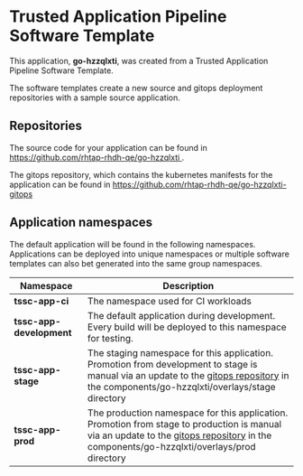 # Trusted Application Pipeline Software Template

This application, **go-hzzqlxti**, was created from a Trusted Application Pipeline Software Template.

The software templates create a new source and gitops deployment repositories with a sample source application. 

## Repositories

The source code for your application can be found in [https://github.com/rhtap-rhdh-qe/go-hzzqlxti ](https://github.com/rhtap-rhdh-qe/go-hzzqlxti ).
 
The gitops repository, which contains the kubernetes manifests for the application can be found in 
[https://github.com/rhtap-rhdh-qe/go-hzzqlxti-gitops ](https://github.com/rhtap-rhdh-qe/go-hzzqlxti-gitops ) 

## Application namespaces 

The default application will be found in the following namespaces. Applications can be deployed into unique namespaces or multiple software templates can also bet generated into the same group namespaces.  

|  Namespace   |  Description   |  
| -------- | -------- |
| **tssc-app-ci** | The namespace used for CI workloads |
| **tssc-app-development** | The default application during development. Every build will be deployed to this namespace for testing. |
| **tssc-app-stage** | The staging namespace for this application. Promotion from development to stage is manual via an update to the [gitops repository](https://github.com/rhtap-rhdh-qe/go-hzzqlxti-gitops ) in the components/go-hzzqlxti/overlays/stage directory |
| **tssc-app-prod** | The production namespace for this application. Promotion from stage to production is manual via an update to the [gitops repository](https://github.com/rhtap-rhdh-qe/go-hzzqlxti-gitops ) in the components/go-hzzqlxti/overlays/prod directory |